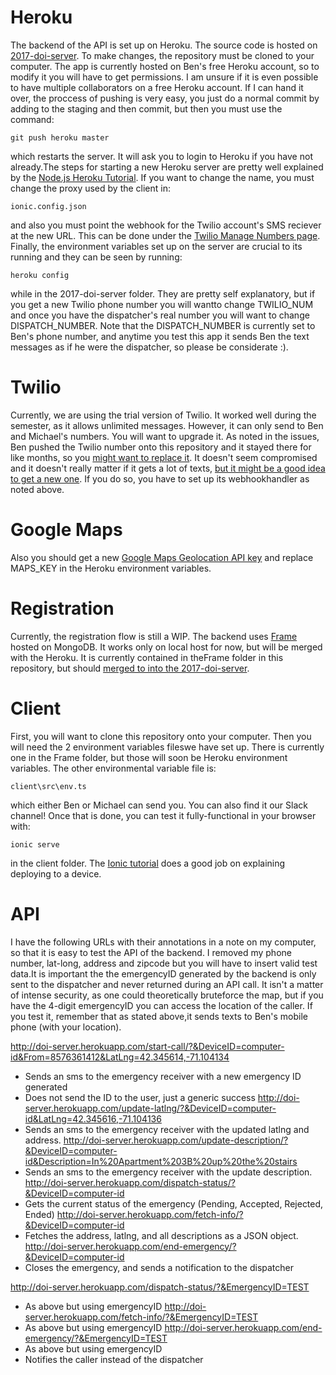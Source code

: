# Heroku
The backend of the API is set up on Heroku. The source code is hosted on [2017-doi-server](https://github.com/bu-else/2017-doi-server). To make changes, the repository must be cloned to your computer. The app is currently hosted on Ben's free Heroku account, so to modify it you will have to get permissions. I am unsure if it is even possible to have multiple collaborators on a free Heroku account. If I can hand it over, the proccess of pushing is very easy, you just do a normal commit by adding to the staging and then commit, but then you must use the command:
```
git push heroku master
```
which restarts the server. It will ask you to login to Heroku if you have not already.The steps for starting a new Heroku server are pretty well explained by the [Node.js Heroku Tutorial](https://devcenter.heroku.com/articles/getting-started-with-nodejs). If you want to change the name, you must change the proxy used by the client in:
```
ionic.config.json
```
and also you must point the webhook for the Twilio account's SMS reciever at the new URL. This can be done under the [Twilio Manage Numbers page](https://www.twilio.com/console/phone-numbers/). Finally, the environment variables set up on the server are crucial to its running and they can be seen by running:
```
heroku config
```
while in the 2017-doi-server folder. They are pretty self explanatory, but if you get a new Twilio phone number you will wantto change TWILIO_NUM and once you have the dispatcher's real number you will want to change DISPATCH_NUMBER. Note that the DISPATCH_NUMBER is currently set to Ben's phone number, and anytime you test this app it sends Ben the text messages as if he were the dispatcher, so please be considerate :).


# Twilio
Currently, we are using the trial version of Twilio. It worked well during the semester, as it allows unlimited messages. However, it can only send to Ben and Michael's numbers. You will want to upgrade it. As noted in the issues, Ben pushed the Twilio number onto this repository and it stayed there for like months, so you [might want to replace it](https://github.com/bu-else/2017-doi-app/issues/54). It doesn't seem compromised and it doesn't really matter if it gets a lot of texts, [but it might be a good idea to get a new one](https://www.twilio.com/pricing). If you do so, you have to set up its webhookhandler as noted above.


# Google Maps
Also you should get a new [Google Maps Geolocation API key](https://developers.google.com/maps/documentation/geolocation/intro) and replace MAPS_KEY in the Heroku environment variables.

# Registration
Currently, the registration flow is still a WIP. The backend uses [Frame](https://github.com/jedireza/frame) hosted on MongoDB. It works only on local host for now, but will be merged with the Heroku. It is currently contained in theFrame folder in this repository, but should [merged to into the 2017-doi-server](https://github.com/bu-else/2017-doi-app/issues/69).


# Client
First, you will want to clone this repository onto your computer. Then you will need the 2 environment variables fileswe have set up. There is currently one in the Frame folder, but those will soon be Heroku environment variables. The other environmental variable file is:
```
client\src\env.ts
```
which either Ben or Michael can send you. You can also find it our Slack channel!
Once that is done, you can test it fully-functional in your browser with:
```
ionic serve
```
in the client folder.
The [Ionic tutorial](https://ionicframework.com/docs/intro/deploying/) does a good job on explaining deploying to a device. 


# API
I have the following URLs with their annotations in a note on my computer, so that it is easy to test the API of the backend. I removed my phone number, lat-long, address and zipcode but you will have to insert valid test data.It is important the the emergencyID generated by the backend is only sent to the dispatcher and never returned during an API call. It isn't a matter of intense security, as one could theoretically bruteforce the map, but if you have the 4-digit emergencyID you can access the location of the caller. If you test it, remember that as stated above,it sends texts to Ben's mobile phone (with your location).

http://doi-server.herokuapp.com/start-call/?&DeviceID=computer-id&From=8576361412&LatLng=42.345614,-71.104134
* Sends an sms to the emergency receiver with a new emergency ID generated
* Does not send the ID to the user, just a generic success
http://doi-server.herokuapp.com/update-latlng/?&DeviceID=computer-id&LatLng=42.345616,-71.104136
* Sends an sms to the emergency receiver with the updated latlng and address.
http://doi-server.herokuapp.com/update-description/?&DeviceID=computer-id&Description=In%20Apartment%203B%20up%20the%20stairs
* Sends an sms to the emergency receiver with the update description.
http://doi-server.herokuapp.com/dispatch-status/?&DeviceID=computer-id
* Gets the current status of the emergency (Pending, Accepted, Rejected, Ended)
http://doi-server.herokuapp.com/fetch-info/?&DeviceID=computer-id
* Fetches the address, latlng, and all descriptions as a JSON object.
http://doi-server.herokuapp.com/end-emergency/?&DeviceID=computer-id
* Closes the emergency, and sends a notification to the dispatcher

 http://doi-server.herokuapp.com/dispatch-status/?&EmergencyID=TEST
* As above but using emergencyID
http://doi-server.herokuapp.com/fetch-info/?&EmergencyID=TEST
* As above but using emergencyID
http://doi-server.herokuapp.com/end-emergency/?&EmergencyID=TEST
* As above but using emergencyID
* Notifies the caller instead of the dispatcher 

 
